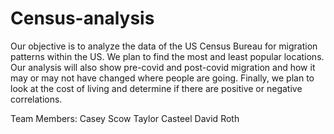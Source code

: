 # Census-analysis
Our objective is to analyze the data of the US Census Bureau for migration patterns within the US. 
We plan to find the most and least popular locations. Our analysis will also show pre-covid and
post-covid migration and how it may or may not have changed where people are going. Finally, we plan
to look at the cost of living and determine if there are positive or negative correlations.

Team Members:
Casey Scow 
Taylor Casteel
David Roth
